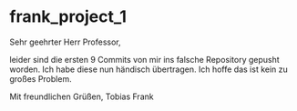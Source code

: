 # frank_project_1

Sehr geehrter Herr Professor,

leider sind die ersten 9 Commits von mir ins falsche Repository gepusht worden.
Ich habe diese nun händisch übertragen. Ich hoffe das ist kein zu großes Problem.

Mit freundlichen Grüßen,
Tobias Frank
